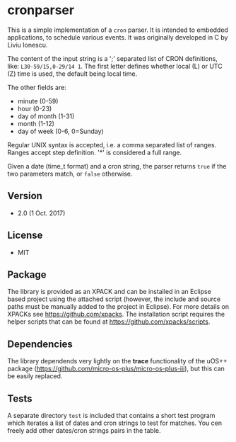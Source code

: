 # cronparser

This is a simple implementation of a `cron` parser. It is intended to embedded applications, to schedule various events. It was originally developed in C by Liviu Ionescu.
 
The content of the input string is a ';' separated list of CRON definitions, like: `L30-59/15,0-29/14 1`. The first letter defines whether local (L) or UTC (Z) time is used, the default being local time.
 
The other fields are:
* minute (0-59)
* hour (0-23)
* day of month (1-31)
* month (1-12)
* day of week (0-6, 0=Sunday)
 
Regular UNIX syntax is accepted, i.e. a comma separated list of ranges.
Ranges accept step definition. '*' is considered a full range.
 
Given a date (time_t format) and a cron string, the parser returns `true`
if the two parameters match, or `false` otherwise.
 
## Version
* 2.0 (1 Oct. 2017)

## License
* MIT

## Package
The library is provided as an XPACK and can be installed in an Eclipse based project using the attached script (however, the include and source paths must be manually added to the project in Eclipse). For more details on XPACKs see https://github.com/xpacks. The installation script requires the helper scripts that can be found at https://github.com/xpacks/scripts.

## Dependencies
The library dependends very lightly on the __trace__ functionality of the uOS++ package (https://github.com/micro-os-plus/micro-os-plus-iii), but this can be easily replaced.

## Tests
A separate directory `test` is included that contains a short test program which iterates a list of dates and cron strings to test for matches. You cen freely add other dates/cron strings pairs in the table.

